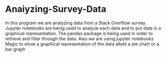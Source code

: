 # Anaiyzing-Survey-Data

In this program we are analyzing data from a Stack Overflow survey. Jupyter notebooks are being used to analyze each data and to put data in a graphical representation. The pandas package is being used in order to  retrieve  and filter through the data. Also we are using jupyter notebooks Magic to show a graphical representation of the data albeit a pie chart or a bar graph
